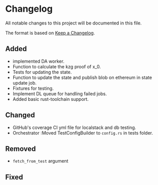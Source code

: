 # Changelog

All notable changes to this project will be documented in this file.

The format is based on [Keep a Changelog](https://keepachangelog.com/en/1.1.0/).

## Added

- implemented DA worker.
- Function to calculate the kzg proof of x_0.
- Tests for updating the state.
- Function to update the state and publish blob on ethereum in state update job.
- Fixtures for testing.
- Implement DL queue for handling failed jobs.
- Added basic rust-toolchain support.

## Changed

- GitHub's coverage CI yml file for localstack and db testing.
- Orchestrator :Moved TestConfigBuilder to `config.rs` in tests folder.

## Removed

- `fetch_from_test` argument

## Fixed
